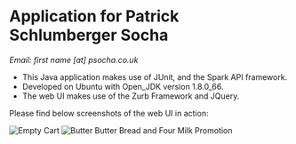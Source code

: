 Application for Patrick Schlumberger Socha
==========================================
*Email: first name [at] psocha.co.uk*



- This Java application makes use of JUnit, and the Spark API framework.
- Developed on Ubuntu with Open_JDK version 1.8.0_66.
- The web UI makes use of the Zurb Framework and JQuery.


Please find below screenshots of the web UI in action:

![Empty Cart](https://i.imgur.com/Npx6Vo1.png)
![Butter Butter Bread and Four Milk Promotion](https://i.imgur.com/smutIRw.png)

